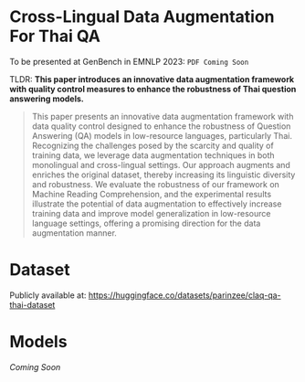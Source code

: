 # Cross-Lingual Data Augmentation For Thai QA
To be presented at GenBench in EMNLP 2023: `PDF Coming Soon`

TLDR: **This paper introduces an innovative data augmentation framework with quality control measures to enhance the robustness of Thai question answering models.**

> This paper presents an innovative data augmentation framework with data quality control designed to enhance the robustness of Question Answering (QA) models in low-resource languages, particularly Thai. Recognizing the challenges posed by the scarcity and quality of training data, we leverage data augmentation techniques in both monolingual and cross-lingual settings. Our approach augments and enriches the original dataset, thereby increasing its linguistic diversity and robustness. We evaluate the robustness of our framework on Machine Reading Comprehension, and the experimental results illustrate the potential of data augmentation to effectively increase training data and improve model generalization in low-resource language settings, offering a promising direction for the data augmentation manner.


# Dataset
Publicly available at: https://huggingface.co/datasets/parinzee/claq-qa-thai-dataset

# Models
*Coming Soon*
